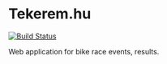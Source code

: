 # Tekerem.hu

[![Build Status](https://travis-ci.org/szaboat/race_results.svg?branch=master)](https://travis-ci.org/szaboat/race_results)

Web application for bike race events, results.
